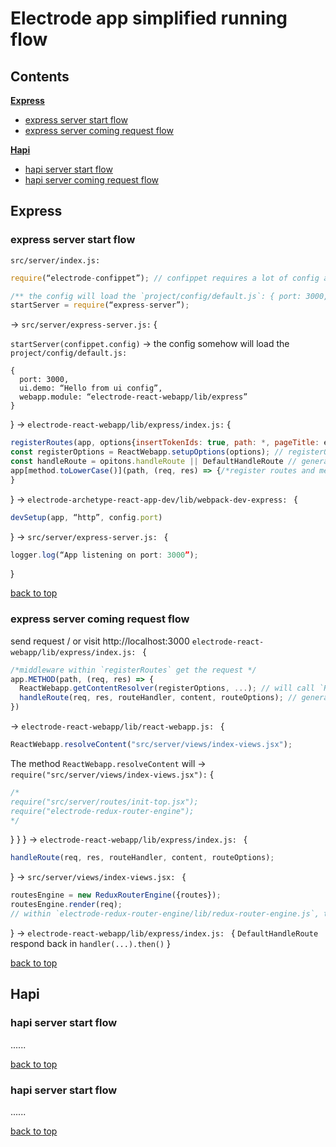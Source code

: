 # Electrode app simplified running flow

<a id="top"></a>

## **Contents**

[**Express**](#1)
  + [express server start flow](#1-1)
  + [express server coming request flow](#1-2)

[**Hapi**](#2)
  + [hapi server start flow](#2-1)
  + [hapi server coming request flow](#2-2)


<a id="1"></a>

## Express

<a id="1-1"></a>

### express server start flow

`src/server/index.js:`
```js
require(“electrode-confippet”); // confippet requires a lot of config and defines the .config will refer to electrode-confippet/config.js

/** the config will load the `project/config/default.js`: { port: 3000, ui.demo: “Hello from ui config”, webapp.module: “electrode-react-webapp/lib/express”} */
startServer = require(“express-server”);
```
&rarr;
`src/server/express-server.js:`
{

  `startServer(confippet.config)` &rarr; the config somehow will load the `project/config/default.js: `

    {
      port: 3000,
      ui.demo: “Hello from ui config”,
      webapp.module: “electrode-react-webapp/lib/express”
    }
} &rarr; `electrode-react-webapp/lib/express/index.js:` {
  ```js
registerRoutes(app, options{insertTokenIds: true, path: *, pageTitle: express-app}, next){
  const registerOptions = ReactWebapp.setupOptions(options); // registerOptions.paths={[path]: {method,...},...}
  const handleRoute = opitons.handleRoute || DefaultHandleRoute // generally will use DefaultHandleRoute
  app[method.toLowerCase()](path, (req, res) => {/*register routes and methods*/});
}
  ```
} &rarr; `electrode-archetype-react-app-dev/lib/webpack-dev-express: ` {
  ```js
  devSetup(app, “http”, config.port)
  ```
} &rarr; `src/server/express-server.js: ` {
  ```js
  logger.log(“App listening on port: 3000”);
  ```
}

[back to top](#top)

<a id="1-2"></a>

### express server coming request flow

send request / or visit http://localhost:3000
`electrode-react-webapp/lib/express/index.js: ` {
```js
/*middleware within `registerRoutes` get the request */
app.METHOD(path, (req, res) => {
  ReactWebapp.getContentResolver(registerOptions, ...); // will call `ReactWebapp.resolveContent`
  handleRoute(req, res, routeHandler, content, routeOptions); // generally `handleRoute` is `DefaultHandleRoute`
})
```
&rarr; `electrode-react-webapp/lib/react-webapp.js: ` {
  ```js
  ReactWebapp.resolveContent("src/server/views/index-views.jsx");
  ```
The method `ReactWebapp.resolveContent` will &rarr; `require("src/server/views/index-views.jsx"):` {
  ```js
  /*
  require("src/server/routes/init-top.jsx");
  require("electrode-redux-router-engine");
  */
  ```
}
}
} &rarr; `electrode-react-webapp/lib/express/index.js: ` {
  ```js
  handleRoute(req, res, routeHandler, content, routeOptions);
  ```
} &rarr; `src/server/views/index-views.jsx: ` {
  ```js
  routesEngine = new ReduxRouterEngine({routes});
  routesEngine.render(req);
  // within `electrode-redux-router-engine/lib/redux-router-engine.js`, the `routesEngine.render` will check and match route, prepReduxStore and return built html content, _renderToString method will replace content in html template
  ```
} &rarr; `electrode-react-webapp/lib/express/index.js: ` {
  `DefaultHandleRoute` respond back in `handler(...).then()`
}


[back to top](#top)


<a id="2"></a>

## Hapi

<a id="2-1"></a>

### hapi server start flow

......

[back to top](#top)

<a id="2-2"></a>

### hapi server start flow

......

[back to top](#top)
